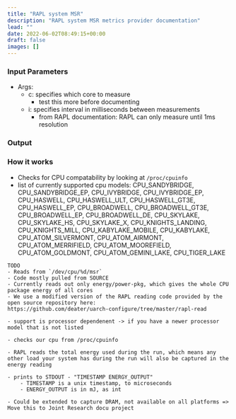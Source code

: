 ```yaml
---
title: "RAPL system MSR"
description: "RAPL system MSR metrics provider documentation"
lead: ""
date: 2022-06-02T08:49:15+00:00
draft: false
images: []
---
```


### Input Parameters
- Args:
    - c: specifies which core to measure
        - test this more before documenting
    - i: specifies interval in milliseconds between measurements
        - from RAPL documentation: RAPL can only measure until 1ms resolution 

### Output

### How it works

- Checks for CPU compatability by looking at `/proc/cpuinfo`
- list of currently supported cpu models:
    CPU_SANDYBRIDGE, CPU_SANDYBRIDGE_EP, CPU_IVYBRIDGE, CPU_IVYBRIDGE_EP, CPU_HASWELL, CPU_HASWELL_ULT, CPU_HASWELL_GT3E, CPU_HASWELL_EP, CPU_BROADWELL, CPU_BROADWELL_GT3E, CPU_BROADWELL_EP, CPU_BROADWELL_DE, CPU_SKYLAKE, CPU_SKYLAKE_HS, CPU_SKYLAKE_X, CPU_KNIGHTS_LANDING, CPU_KNIGHTS_MILL, CPU_KABYLAKE_MOBILE, CPU_KABYLAKE, CPU_ATOM_SILVERMONT, CPU_ATOM_AIRMONT, CPU_ATOM_MERRIFIELD, CPU_ATOM_MOOREFIELD, CPU_ATOM_GOLDMONT, CPU_ATOM_GEMINI_LAKE, CPU_TIGER_LAKE
```
TODO
- Reads from `/dev/cpu/%d/msr`
- Code mostly pulled from SOURCE
- Currently reads out only energy/power-pkg, which gives the whole CPU package energy of all cores
- We use a modified version of the RAPL reading code provided by the open source repository here:
https://github.com/deater/uarch-configure/tree/master/rapl-read

- support is processor dependenent -> if you have a newer processor model that is not listed

- checks our cpu from /proc/cpuinfo

- RAPL reads the total energy used during the run, which means any other load your system has during the run will also be captured in the energy reading

- prints to STDOUT - "TIMESTAMP ENERGY_OUTPUT"
    - TIMESTAMP is a unix timestamp, to microseconds
    - ENERGY_OUTPUT is in mJ, as int

- Could be extended to capture DRAM, not available on all platforms => Move this to Joint Research docu project
```